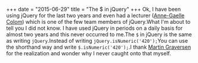 +++
date = "2015-06-29"
title = "The $ in jQuery"
+++
Ok, I have been using jQuery for the last two years and even had a lecturer ([Anne-Gaelle Colom](https://jquery.org/team/)) which is one of the few team members of jQuery.What I'm about to tell you I did not know. I have used jQuery in periods on a daily basis for almost two years and this never occurred to me.The `$` in jQuery is the same as writing `jQuery`.Instead of writing `jQuery.isNumeric('420');`You can use the shorthand way and write `$.isNumeric('420');`.I thank [Martin Graversen](http://blog.martinbytes.com/) for the realization and wonder why I never caught onto that myself. 
